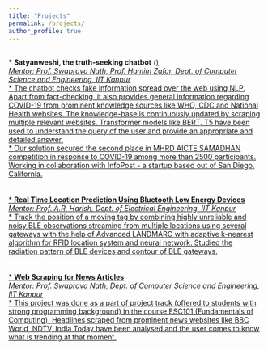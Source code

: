 ```yaml
---
title: "Projects"
permalink: /projects/
author_profile: true
---
```

<br>
* <b>Satyanweshi, the truth-seeking chatbot</b> (<a href="https://www.satyanweshi.net/">) <br> 
<i>Mentor: Prof. Swaprava Nath, Prof. Hamim Zafar, Dept. of Computer Science and Engineering, IIT Kanpur</i><br>
	*	The chatbot checks fake information spread over the web using NLP. Apart from fact-checking, it also provides general
information regarding COVID-19 from prominent knowledge sources like WHO, CDC and National Health websites. The
knowledge-base is continuously updated by scraping multiple relevant websites. Transformer models like BERT, T5 have
been used to understand the query of the user and provide an appropriate and detailed answer.<br>
	*	Our solution secured the second place in MHRD AICTE SAMADHAN competition in response to COVID-19 among
more than 2500 participants. Working in collaboration with InfoPost - a startup based out of San Diego, California.<br>
<br>
<br>
* <b>Real Time Location Prediction Using Bluetooth Low Energy Devices</b> <br>
<i>Mentor: Prof. A.R. Harish, Dept. of Electrical Engineering, IIT Kanpur</i><br>
	*	Track the position of a moving tag by combining highly unreliable and noisy BLE observations streaming from multiple
locations using several gateways with the help of Advanced LANDMARC with adaptive k-nearest algorithm for
RFID location system and neural network. Studied the radiation pattern of BLE devices and contour of BLE gateways.<br>
<br>
<br>
* <b>Web Scraping for News Articles</b> <br>
<i>Mentor: Prof. Swaprava Nath, Dept. of Computer Science and Engineering, IIT Kanpur </i><br>
	*	This project was done as a part of project track (offered to students with strong programming background) in the course
ESC101 (Fundamentals of Computing). Headlines scraped from prominent news websites like BBC World, NDTV,
India Today have been analysed and the user comes to know what is trending at that moment.<br>

